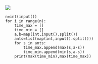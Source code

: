 ![](C:\Users\宋铠仁\AppData\Roaming\Typora\typora-user-images\image-20241023180604072.png)

```
n=int(input())
for i in range(n):
    time_max = []
    time_min = []
    a,b=map(int,input().split())
    ants=list(map(int,input().split()))
    for s in ants:
        time_max.append(max(s,a-s))
        time_min.append(min(s,a-s))
    print(max(time_min),max(time_max))
```